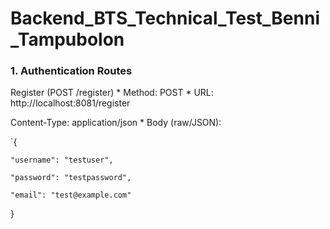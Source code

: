 ﻿# Backend_BTS_Technical_Test_Benni_Tampubolon

### 1. Authentication Routes

Register (POST /register) * Method: POST * URL: http://localhost:8081/register

Content-Type: application/json * Body (raw/JSON):

`{

    "username": "testuser",
    
    "password": "testpassword",
    
    "email": "test@example.com"
}
